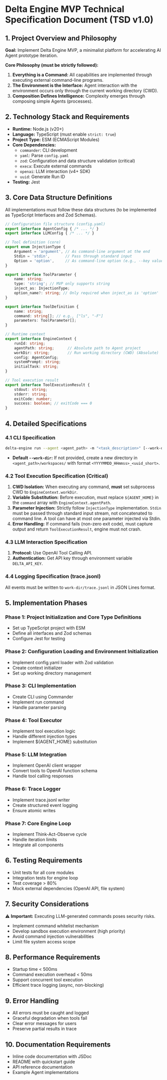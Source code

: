 # Delta Engine MVP Technical Specification Document (TSD v1.0)

## 1. Project Overview and Philosophy

**Goal:** Implement Delta Engine MVP, a minimalist platform for accelerating AI Agent prototype iteration.

**Core Philosophy (must be strictly followed):**

1. **Everything is a Command:** All capabilities are implemented through executing external command-line programs.
2. **The Environment is the Interface:** Agent interaction with the environment occurs only through the current working directory (CWD).
3. **Composition Defines Intelligence:** Complexity emerges through composing simple Agents (processes).

## 2. Technology Stack and Requirements

- **Runtime:** Node.js (v20+)
- **Language:** TypeScript (must enable `strict: true`)
- **Project Type:** ESM (ECMAScript Modules)
- **Core Dependencies:**
    - `commander`: CLI development
    - `yaml`: Parse `config.yaml`
    - `zod`: Configuration and data structure validation (critical)
    - `execa`: Execute external commands
    - `openai`: LLM interaction (v4+ SDK)
    - `uuid`: Generate Run ID
- **Testing:** Jest

## 3. Core Data Structure Definitions

All implementations must follow these data structures (to be implemented as TypeScript Interfaces and Zod Schemas).

```typescript
// Configuration file structure (config.yaml)
export interface AgentConfig { /* ... */ }
export interface LLMConfig { /* ... */ }

// Tool definition (core)
export enum InjectionType {
    Argument = 'argument', // As command-line argument at the end
    Stdin = 'stdin',       // Pass through standard input
    Option = 'option',     // As command-line option (e.g., --key value)
}

export interface ToolParameter {
    name: string;
    type: 'string'; // MVP only supports string
    inject_as: InjectionType;
    option_name?: string; // Only required when inject_as is 'option'
}

export interface ToolDefinition {
    name: string;
    command: string[]; // e.g., ["ls", "-F"]
    parameters: ToolParameter[];
}

// Runtime context
export interface EngineContext {
    runId: string;
    agentPath: string;      // Absolute path to Agent project
    workDir: string;        // Run working directory (CWD) (Absolute)
    config: AgentConfig;
    systemPrompt: string;
    initialTask: string;
}

// Tool execution result
export interface ToolExecutionResult {
    stdout: string;
    stderr: string;
    exitCode: number;
    success: boolean; // exitCode === 0
}
```

## 4. Detailed Specifications

### 4.1 CLI Specification

```bash
delta-engine run --agent <agent_path> -m "<task_description>" [--work-dir <path_to_work_dir>]
```

- **Default `--work-dir`:** If not provided, create a new directory in `<agent_path>/workspaces/` with format `<YYYYMMDD_HHmmss>_<uuid_short>`.

### 4.2 Tool Execution Specification (Critical)

1. **CWD Isolation:** When executing any command, **must** set subprocess CWD to `EngineContext.workDir`.
2. **Variable Substitution:** Before execution, must replace `${AGENT_HOME}` in the `command` array with `EngineContext.agentPath`.
3. **Parameter Injection:** Strictly follow `InjectionType` implementation. `Stdin` must be passed through standard input stream, not concatenated to command line. A tool can have at most one parameter injected via Stdin.
4. **Error Handling:** If command fails (non-zero exit code), must capture output and return `ToolExecutionResult`, engine must not crash.

### 4.3 LLM Interaction Specification

1. **Protocol:** Use OpenAI Tool Calling API.
2. **Authentication:** Get API key through environment variable `DELTA_API_KEY`.

### 4.4 Logging Specification (trace.jsonl)

All events must be written to `work-dir/trace.jsonl` in JSON Lines format.

## 5. Implementation Phases

### Phase 1: Project Initialization and Core Type Definitions
- Set up TypeScript project with ESM
- Define all interfaces and Zod schemas
- Configure Jest for testing

### Phase 2: Configuration Loading and Environment Initialization
- Implement config.yaml loader with Zod validation
- Create context initializer
- Set up working directory management

### Phase 3: CLI Implementation
- Create CLI using Commander
- Implement run command
- Handle parameter parsing

### Phase 4: Tool Executor
- Implement tool execution logic
- Handle different injection types
- Implement ${AGENT_HOME} substitution

### Phase 5: LLM Integration
- Implement OpenAI client wrapper
- Convert tools to OpenAI function schema
- Handle tool calling responses

### Phase 6: Trace Logger
- Implement trace.jsonl writer
- Create structured event logging
- Ensure atomic writes

### Phase 7: Core Engine Loop
- Implement Think-Act-Observe cycle
- Handle iteration limits
- Integrate all components

## 6. Testing Requirements

- Unit tests for all core modules
- Integration tests for engine loop
- Test coverage > 80%
- Mock external dependencies (OpenAI API, file system)

## 7. Security Considerations

⚠️ **Important:** Executing LLM-generated commands poses security risks.

- Implement command whitelist mechanism
- Develop sandbox execution environment (high priority)
- Avoid command injection vulnerabilities
- Limit file system access scope

## 8. Performance Requirements

- Startup time < 500ms
- Command execution overhead < 50ms
- Support concurrent tool execution
- Efficient trace logging (async, non-blocking)

## 9. Error Handling

- All errors must be caught and logged
- Graceful degradation when tools fail
- Clear error messages for users
- Preserve partial results in trace

## 10. Documentation Requirements

- Inline code documentation with JSDoc
- README with quickstart guide
- API reference documentation
- Example Agent implementations